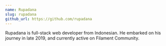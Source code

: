 ```yaml
---
name: Rupadana
slug: rupadana
github_url: https://github.com/rupadana
---
```


Rupadana is full-stack web developer from Indonesian. He embarked on his journey in late 2019, and currently active on Filament Community.
